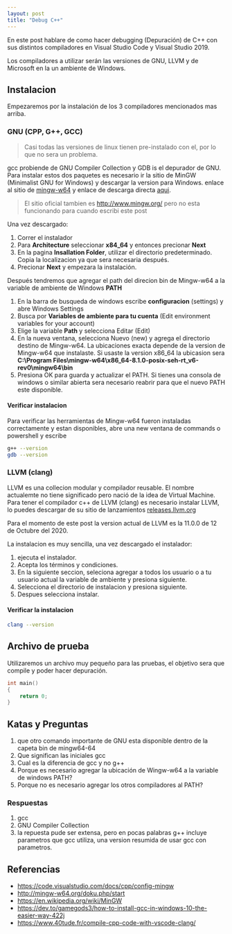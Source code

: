 ```yaml
---
layout: post
title: "Debug C++"
---
```


En este post hablare de como hacer debugging (Depuración) de C++ con sus distintos compiladores en Visual Studio Code y Visual Studio 2019.

Los compiladores a utilizar serán las versiones de GNU, LLVM y de Microsoft en la un ambiente de Windows.

## Instalacion

Empezaremos por la instalación de los 3 compiladores mencionados mas arriba.

### GNU (CPP, G++, GCC)

> Casi todas las versiones de linux tienen pre-instalado con el, por lo que no sera un problema.

gcc probiende de GNU Compiler Collection y GDB is el depurador de GNU. Para instalar estos dos paquetes es necesario ir la sitio de MinGW (Minimalist GNU for Windows) y descargar la version para Windows. enlace al sitio de [mingw-w64](http://mingw-w64.org/doku.php/start) y enlace de descarga directa [aqui](https://sourceforge.net/projects/mingw-w64/files/Toolchains%20targetting%20Win32/Personal%20Builds/mingw-builds/installer/mingw-w64-install.exe/download).

> El sitio oficial tambien es http://www.mingw.org/ pero no esta funcionando para cuando escribi este post

Una vez descargado:

1. Correr el instalador
2. Para **Architecture** seleccionar **x84_64** y entonces precionar **Next**
3. En la pagina **Insallation Folder**, utilizar el directorio predeterminado. Copia la localizacion ya que sera necesaria después.
4. Precionar **Next** y empezara la instalación.

Después tendremos que agregar el path del direcion bin de Mingw-w64 a la variable de ambiente de Windows **PATH**

1. En la barra de busqueda de windows escribe **configuracion** (settings) y abre Windows Settings
2. Busca por **Variables de ambiente para tu cuenta** (Edit environment variables for your account)
3. Elige la variable **Path** y selecciona Editar (Edit)
4. En la nueva ventana, selecciona Nuevo (new) y agrega el directorio destino de Mingw-w64. La ubicaciones exacta depende de la version de Mingw-w64 que instalaste. Si usaste la version x86_64 la ubicasion sera **C:\Program Files\mingw-w64\x86_64-8.1.0-posix-seh-rt_v6-rev0\mingw64\bin**
5. Presiona OK para guarda y actualizar el PATH. Si tienes una consola de windows o similar abierta sera necesario reabrir para que el nuevo PATH este disponible.

#### Verificar instalacion

Para verificar las herramientas de Mingw-w64 fueron instaladas correctamente y estan disponibles, abre una new ventana de commands o powershell y escribe

``` bash
g++ --version
gdb --version
```

### LLVM (clang)

LLVM es una collecion modular y compilador reusable. El nombre actualemte no tiene significado pero nació de la idea de Virtual Machine. Para tener el compilador c++ de LLVM (clang) es necesario instalar LLVM, lo puedes descargar de su sitio de lanzamientos [releases.llvm.org](https://releases.llvm.org/)

Para el momento de este post la version actual de LLVM es la 11.0.0 de 12 de Octubre del 2020.

La instalacion es muy sencilla, una vez descargado el instalador:

1. ejecuta el instalador.
2. Acepta los términos y condiciones.
3. En la siguiente seccion, seleciona agregar a todos los usuario o a tu usuario actual la variable de ambiente y presiona siguiente.
4. Selecciona el directorio de instalacion y presiona siguiente. 
5. Despues selecciona instalar.

#### Verificar la instalacion

``` bash
clang --version
```

## Archivo de prueba

Utilizaremos un archivo muy pequeño para las pruebas, el objetivo sera que compile y poder hacer depuración.

```cpp
int main()
{
    return 0;
}
```

## Katas y Preguntas

1. que otro comando importante de GNU esta disponible dentro de la capeta bin de mingw64-64
2. Que significan las iniciales gcc
3. Cual es la diferencia de gcc y no g++
4. Porque es necesario agregar la ubicación de Wingw-w64 a la variable de windows PATH?
5. Porque no es necesario agregar los otros compiladores al PATH?

### Respuestas

1. gcc
2. GNU Compiler Collection
3. la repuesta pude ser extensa, pero en pocas palabras g++ incluye parametros que gcc utiliza, una version resumida de usar gcc con parametros.

## Referencias
- https://code.visualstudio.com/docs/cpp/config-mingw
- http://mingw-w64.org/doku.php/start
- https://en.wikipedia.org/wiki/MinGW
- https://dev.to/gamegods3/how-to-install-gcc-in-windows-10-the-easier-way-422j
- https://www.40tude.fr/compile-cpp-code-with-vscode-clang/